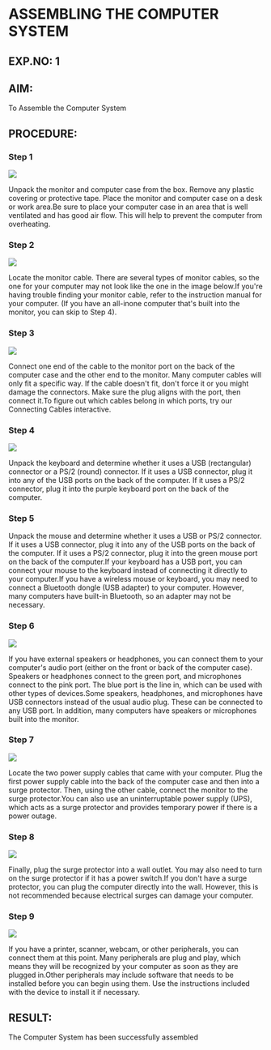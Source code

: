 # ASSEMBLING THE COMPUTER SYSTEM

## EXP.NO: 1

## AIM:

To Assemble the Computer System

## PROCEDURE:

### Step 1

![](1.1.(1)png)

Unpack the monitor and computer case from the box. Remove any
plastic covering or protective tape. Place the monitor and computer case
on a desk or work area.Be sure to place your computer case in an area
that is well ventilated and has good air flow. This will help to prevent the
computer from overheating.

### Step 2

![](1.2.png)

Locate the monitor cable. There are several types of monitor cables, so
the one for your computer may not look like the one in the image
below.If you're having trouble finding your monitor cable, refer to the
instruction manual for your computer. (If you have an all-inone computer that's built into the monitor, you can skip to Step 4).

### Step 3

![](1.3.png)

Connect one end of the cable to the monitor port on the back of
the computer case and the other end to the monitor. Many computer
cables will only fit a specific way. If the cable doesn't fit, don't force it or
you might damage the connectors. Make sure the plug aligns with the
port, then connect it.To figure out which cables belong in which ports,
try our Connecting Cables interactive.

### Step 4

![](1.4.png)

Unpack the keyboard and determine whether it uses a USB (rectangular)
connector or a PS/2 (round) connector. If it uses a USB connector, plug it
into any of the USB ports on the back of the computer. If it uses a PS/2
connector, plug it into the purple keyboard port on the back of the
computer.

### Step 5

Unpack the mouse and determine whether it uses
a USB or PS/2 connector. If it uses a USB connector, plug it into any of
the USB ports on the back of the computer. If it uses a PS/2 connector,
plug it into the green mouse port on the back of the computer.If your
keyboard has a USB port, you can connect your mouse to the keyboard
instead of connecting it directly to your computer.If you have
a wireless mouse or keyboard, you may need to connect a
Bluetooth dongle (USB adapter) to your computer. However, many
computers have built-in Bluetooth, so an adapter may not be necessary.

### Step 6

![](1.6.png)

If you have external speakers or headphones, you can connect them to
your computer's audio port (either on the front or back of the computer
case). Speakers or headphones connect to the green port,
and microphones connect to the pink port. The blue port is the line in,
which can be used with other types of devices.Some speakers,
headphones, and microphones have USB connectors instead of the usual
audio plug. These can be connected to any USB port. In addition, many
computers have speakers or microphones built into the monitor.

### Step 7

![](1.7.png)

Locate the two power supply cables that came with your computer. Plug
the first power supply cable into the back of the computer case and then
into a surge protector. Then, using the other cable, connect
the monitor to the surge protector.You can also use an uninterruptable
power supply (UPS), which acts as a surge protector and provides
temporary power if there is a power outage.

### Step 8

![](1.8.png)

Finally, plug the surge protector into a wall outlet. You may also need to
turn on the surge protector if it has a power switch.If you don't have a
surge protector, you can plug the computer directly into the wall.
However, this is not recommended because electrical surges can
damage your computer.

### Step 9

![](1.9.png)

If you have a printer, scanner, webcam, or other peripherals, you can
connect them at this point. Many peripherals are plug and play, which
means they will be recognized by your computer as soon as they are
plugged in.Other peripherals may include software that needs to be
installed before you can begin using them. Use the instructions included
with the device to install it if necessary.

## RESULT:

The Computer System has been successfully assembled
